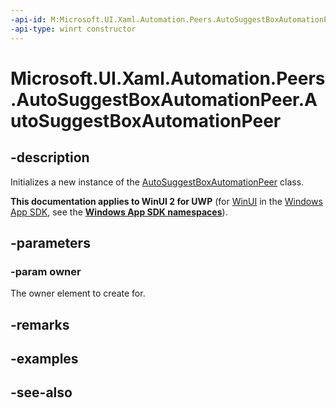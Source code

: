 ```yaml
---
-api-id: M:Microsoft.UI.Xaml.Automation.Peers.AutoSuggestBoxAutomationPeer.#ctor(Microsoft.UI.Xaml.Controls.AutoSuggestBox)
-api-type: winrt constructor
---
```


<!-- Method syntax
public AutoSuggestBoxAutomationPeer(Windows.UI.Xaml.Controls.AutoSuggestBox owner)
-->

# Microsoft.UI.Xaml.Automation.Peers.AutoSuggestBoxAutomationPeer.AutoSuggestBoxAutomationPeer

## -description
Initializes a new instance of the [AutoSuggestBoxAutomationPeer](autosuggestboxautomationpeer.md) class.

**This documentation applies to WinUI 2 for UWP** (for [WinUI](/windows/apps/winui/winui3/) in the [Windows App SDK](/windows/apps/windows-app-sdk/), see the **[Windows App SDK namespaces](/windows/windows-app-sdk/api/winrt/)**).

## -parameters
### -param owner
The owner element to create for.

## -remarks

## -examples

## -see-also
